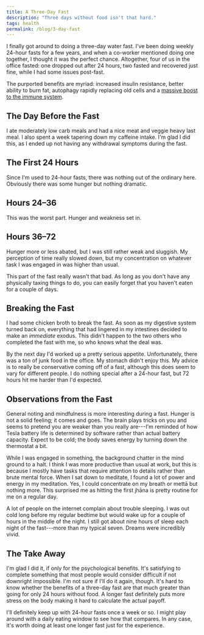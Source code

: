 ```yaml
---
title: A Three-Day Fast
description: "Three days without food isn't that hard."
tags: health
permalink: /blog/3-day-fast
---
```


I finally got around to doing a three-day water fast. I've been doing weekly 24-hour fasts for a few years, and when a co-worker mentioned doing one together, I thought it was the perfect chance. Altogether, four of us in the office fasted: one dropped out after 24 hours, two fasted and recovered just fine, while I had some issues post-fast.   

The purported benefits are myriad: increased insulin resistance, better ability to burn fat, autophagy rapidly replacing old cells and a [massive boost to the immune system][longo].

## The Day Before the Fast

I ate moderately low carb meals and had a nice meat and veggie heavy last meal. I also spent a week tapering down my caffeine intake. I'm glad I did this, as I ended up not having any withdrawal symptoms during the fast.

## The First 24 Hours

Since I'm used to 24-hour fasts, there was nothing out of the ordinary here. Obviously there was some hunger but nothing dramatic.

## Hours 24–36

This was the worst part. Hunger and weakness set in.

## Hours 36–72

Hunger more or less abated, but I was still rather weak and sluggish. My perception of time really slowed down, but my concentration on whatever task I was engaged in was higher than usual.

This part of the fast really wasn't that bad. As long as you don't have any physically taxing things to do, you can easily forget that you haven't eaten for a couple of days.  

## Breaking the Fast

I had some chicken broth to break the fast. As soon as my digestive system turned back on, everything that had lingered in my intestines decided to make an *immediate* exodus. This didn't happen to the two others who completed the fast with me, so who knows what the deal was.  

By the next day I'd worked up a pretty serious appetite. Unfortunately, there was a ton of junk food in the office. My stomach didn't enjoy this. My advice is to really be conservative coming off of a fast, although this does seem to vary for different people. I do nothing special after a 24-hour fast, but 72 hours hit me harder than I'd expected.

## Observations from the Fast

General noting and mindfulness is more interesting during a fast. Hunger is not a solid feeling; it comes and goes. The brain plays tricks on you and seems to pretend you are weaker than you really are---I'm reminded of how Tesla battery life is determined by software rather than actual battery capacity. Expect to be cold; the body saves energy by turning down the thermostat a bit.

While I was engaged in something, the background chatter in the mind ground to a halt. I think I was more productive than usual at work, but this is because I mostly have tasks that require attention to details rather than brute mental force. When I sat down to meditate, I found a lot of power and energy in my meditation. Yes, I could concentrate on my breath or mettā but nothing more. This surprised me as hitting the first jhāna is pretty routine for me on a regular day.

A lot of people on the internet complain about trouble sleeping. I was out cold long before my regular bedtime but would wake up for a couple of hours in the middle of the night. I still got about nine hours of sleep each night of the fast---more than my typical seven. Dreams were incredibly vivid.

## The Take Away

I'm glad I did it, if only for the psychological benefits. It's satisfying to complete something that most people would consider difficult if not downright impossible. I'm not sure if I'll do it again, though. It's hard to know whether the benefits of a three-day fast are that much greater than going for only 24 hours without food. A longer fast definitely puts more stress on the body making it hard to calculate the actual payoff.

I'll definitely keep up with 24-hour fasts once a week or so. I might play around with a daily eating window to see how that compares. In any case, it's worth doing at least one longer fast just for the experience.  

[longo]: http://www.telegraph.co.uk/science/2016/03/12/fasting-for-three-days-can-regenerate-entire-immune-system-study/
